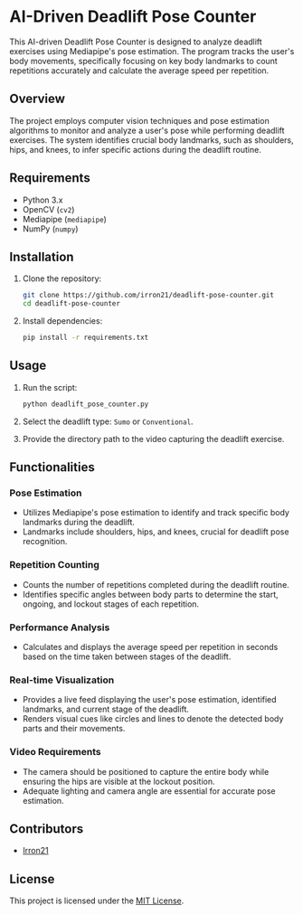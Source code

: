 # AI-Driven Deadlift Pose Counter

This AI-driven Deadlift Pose Counter is designed to analyze deadlift exercises using Mediapipe's pose estimation. The program tracks the user's body movements, specifically focusing on key body landmarks to count repetitions accurately and calculate the average speed per repetition.

## Overview

The project employs computer vision techniques and pose estimation algorithms to monitor and analyze a user's pose while performing deadlift exercises. The system identifies crucial body landmarks, such as shoulders, hips, and knees, to infer specific actions during the deadlift routine.

## Requirements

- Python 3.x
- OpenCV (`cv2`)
- Mediapipe (`mediapipe`)
- NumPy (`numpy`)

## Installation

1. Clone the repository:

    ```bash
    git clone https://github.com/irron21/deadlift-pose-counter.git
    cd deadlift-pose-counter
    ```

2. Install dependencies:

    ```bash
    pip install -r requirements.txt
    ```

## Usage

1. Run the script:

    ```bash
    python deadlift_pose_counter.py
    ```

2. Select the deadlift type: `Sumo` or `Conventional`.
3. Provide the directory path to the video capturing the deadlift exercise.

## Functionalities

### Pose Estimation

- Utilizes Mediapipe's pose estimation to identify and track specific body landmarks during the deadlift.
- Landmarks include shoulders, hips, and knees, crucial for deadlift pose recognition.

### Repetition Counting

- Counts the number of repetitions completed during the deadlift routine.
- Identifies specific angles between body parts to determine the start, ongoing, and lockout stages of each repetition.

### Performance Analysis

- Calculates and displays the average speed per repetition in seconds based on the time taken between stages of the deadlift.

### Real-time Visualization

- Provides a live feed displaying the user's pose estimation, identified landmarks, and current stage of the deadlift.
- Renders visual cues like circles and lines to denote the detected body parts and their movements.

### Video Requirements

- The camera should be positioned to capture the entire body while ensuring the hips are visible at the lockout position.
- Adequate lighting and camera angle are essential for accurate pose estimation.

## Contributors

- [Irron21](https://github.com/irron21)

## License

This project is licensed under the [MIT License](LICENSE).
